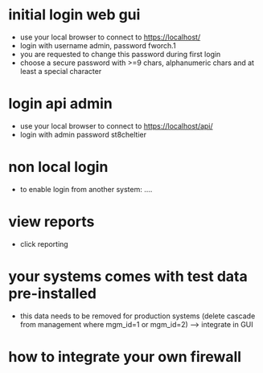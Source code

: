 # initial login web gui
- use your local browser to connect to [https://localhost/](https://localhost)
- login with username admin, password fworch.1
- you are requested to change this password during first login
- choose a secure password with >=9 chars, alphanumeric chars and at least a special character

# login api admin
- use your local browser to connect to [https://localhost/api/](https://localhost/api/)
- login with admin password st8cheltier

# non local login
- to enable login from another system: ....

# view reports
- click reporting

# your systems comes with test data pre-installed
- this data needs to be removed for production systems (delete cascade from management where mgm_id=1 or mgm_id=2) --> integrate in GUI 

# how to integrate your own firewall 
